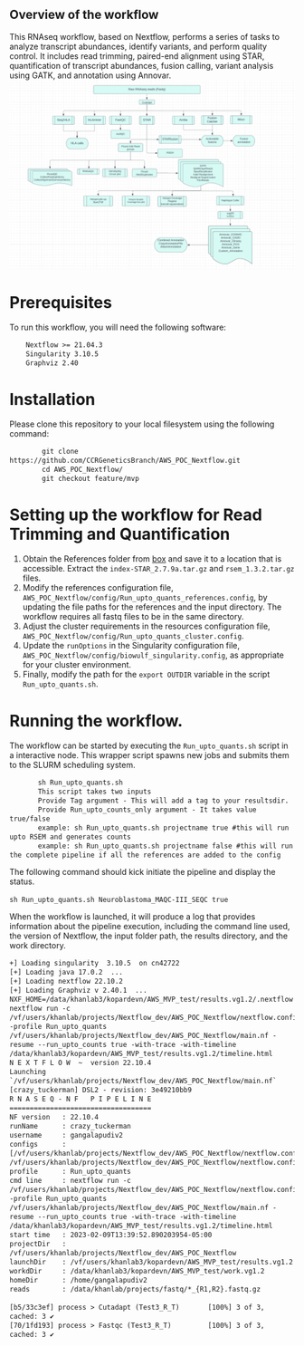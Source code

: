 ## Overview of the workflow
This RNAseq workflow, based on Nextflow, performs a series of tasks to analyze transcript abundances, identify variants, and perform quality control. It includes 
read trimming, paired-end alignment using STAR, quantification of transcript abundances, fusion calling, variant analysis using GATK, and annotation using Annovar. 
![RNAseq_workflow](DAG_rnaseq.png)


# Prerequisites
To run this workflow, you will need the following software:
```	
	Nextflow >= 21.04.3
	Singularity 3.10.5
	Graphviz 2.40
```


# Installation
Please clone this repository to your local filesystem using the following command:

```
        git clone https://github.com/CCRGeneticsBranch/AWS_POC_Nextflow.git
        cd AWS_POC_Nextflow/ 
        git checkout feature/mvp
```


# Setting up the workflow for Read Trimming and Quantification
1. Obtain the References folder from [box](https://nih.app.box.com/folder/193831680410) and save it to a location that is accessible. Extract the 
`index-STAR_2.7.9a.tar.gz` and `rsem_1.3.2.tar.gz` files. 
2. Modify the references configuration file, `AWS_POC_Nextflow/config/Run_upto_quants_references.config`, by updating the file paths for the references and the 
input directory. The workflow requires all fastq files to be in the same directory.
3. Adjust the cluster requirements in the resources configuration file, `AWS_POC_Nextflow/config/Run_upto_quants_cluster.config`.
4. Update the `runOptions` in the Singularity configuration file, `AWS_POC_Nextflow/config/biowulf_singularity.config`, as appropriate for your cluster 
environment. 
6. Finally, modify the path for the `export OUTDIR` variable in the script `Run_upto_quants.sh`. 

# Running the workflow.
 The workflow can be started by executing the `Run_upto_quants.sh` script in a interactive node. This wrapper script spawns new jobs and submits them to the SLURM 
scheduling system.


 ```
        sh Run_upto_quants.sh         
        This script takes two inputs
        Provide Tag argument - This will add a tag to your resultsdir.
        Provide Run_upto_counts_only argument - It takes value true/false
        example: sh Run_upto_quants.sh projectname true #this will run upto RSEM and generates counts 
        example: sh Run_upto_quants.sh projectname false #this will run the complete pipeline if all the references are added to the config

 ```
The following command should kick initiate the pipeline and display the status.

`sh Run_upto_quants.sh Neuroblastoma_MAQC-III_SEQC true`

When the workflow is launched, it will produce a log that provides information about the pipeline execution, including the command line used, the version of 
Nextflow, the input folder path, the results directory, and the work directory.


```
+] Loading singularity  3.10.5  on cn42722
[+] Loading java 17.0.2  ... 
[+] Loading nextflow 22.10.2
[+] Loading Graphviz v 2.40.1  ... 
NXF_HOME=/data/khanlab3/kopardevn/AWS_MVP_test/results.vg1.2/.nextflow
nextflow run -c /vf/users/khanlab/projects/Nextflow_dev/AWS_POC_Nextflow/nextflow.config -profile Run_upto_quants 
/vf/users/khanlab/projects/Nextflow_dev/AWS_POC_Nextflow/main.nf -resume --run_upto_counts true -with-trace -with-timeline 
/data/khanlab3/kopardevn/AWS_MVP_test/results.vg1.2/timeline.html
N E X T F L O W  ~  version 22.10.4
Launching `/vf/users/khanlab/projects/Nextflow_dev/AWS_POC_Nextflow/main.nf` [crazy_tuckerman] DSL2 - revision: 3e49210bb9
R N A S E Q - N F   P I P E L I N E  
===================================
NF version   : 22.10.4
runName      : crazy_tuckerman
username     : gangalapudiv2
configs      : [/vf/users/khanlab/projects/Nextflow_dev/AWS_POC_Nextflow/nextflow.config, /vf/users/khanlab/projects/Nextflow_dev/AWS_POC_Nextflow/nextflow.config]
profile      : Run_upto_quants
cmd line     : nextflow run -c /vf/users/khanlab/projects/Nextflow_dev/AWS_POC_Nextflow/nextflow.config -profile Run_upto_quants 
/vf/users/khanlab/projects/Nextflow_dev/AWS_POC_Nextflow/main.nf -resume --run_upto_counts true -with-trace -with-timeline 
/data/khanlab3/kopardevn/AWS_MVP_test/results.vg1.2/timeline.html
start time   : 2023-02-09T13:39:52.890203954-05:00
projectDir   : /vf/users/khanlab/projects/Nextflow_dev/AWS_POC_Nextflow
launchDir    : /vf/users/khanlab3/kopardevn/AWS_MVP_test/results.vg1.2
workdDir     : /data/khanlab3/kopardevn/AWS_MVP_test/work.vg1.2
homeDir      : /home/gangalapudiv2
reads        : /data/khanlab/projects/fastq/*_{R1,R2}.fastq.gz

[b5/33c3ef] process > Cutadapt (Test3_R_T)       [100%] 3 of 3, cached: 3 ✔
[70/1fd193] process > Fastqc (Test3_R_T)         [100%] 3 of 3, cached: 3 ✔

```

